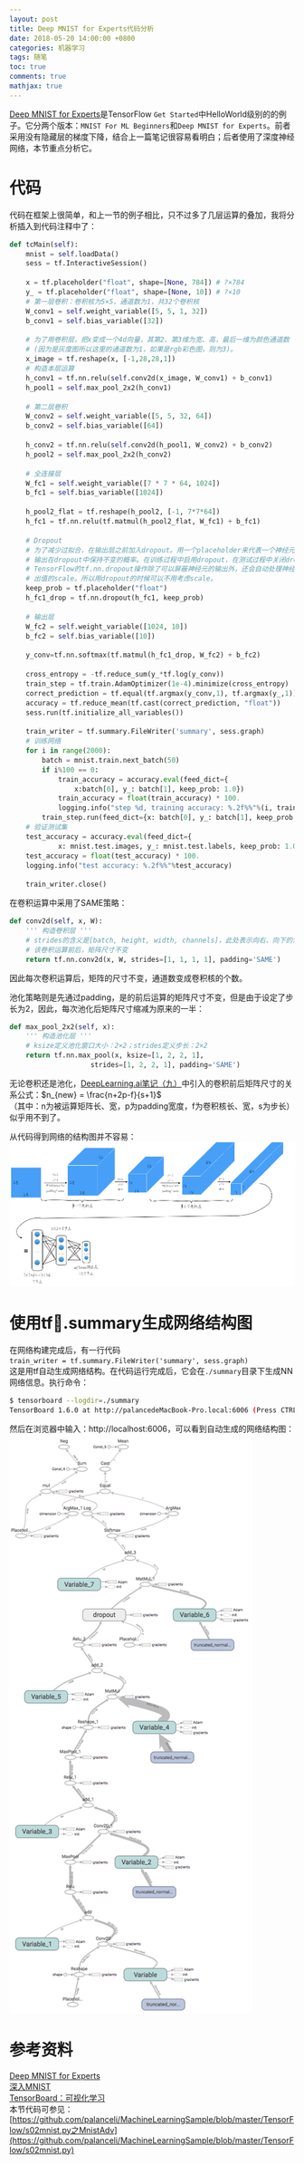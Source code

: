 ```yaml
---
layout: post
title: Deep MNIST for Experts代码分析
date: 2018-05-20 14:00:00 +0800
categories: 机器学习
tags: 随笔
toc: true
comments: true
mathjax: true
---
```

[Deep MNIST for Experts](https://www.tensorflow.org/versions/r1.1/get_started/mnist/pros#evaluate_the_model)是TensorFlow `Get Started`中HelloWorld级别的的例子。它分两个版本：`MNIST For ML Beginners`和`Deep MNIST for Experts`。前者采用没有隐藏层的梯度下降，结合上一篇笔记很容易看明白；后者使用了深度神经网络，本节重点分析它。   

<!-- more -->
# 代码
代码在框架上很简单，和上一节的例子相比，只不过多了几层运算的叠加，我将分析插入到代码注释中了：
``` python
def tcMain(self):
    mnist = self.loadData()
    sess = tf.InteractiveSession()

    x = tf.placeholder("float", shape=[None, 784]) # ?×784
    y_ = tf.placeholder("float", shape=[None, 10]) # ?×10
    # 第一层卷积：卷积核为5×5，通道数为1，共32个卷积核
    W_conv1 = self.weight_variable([5, 5, 1, 32])
    b_conv1 = self.bias_variable([32])

    # 为了用卷积层，把x变成一个4d向量，其第2、第3维为宽、高，最后一维为颜色通道数
    # (因为是灰度图所以这里的通道数为1，如果是rgb彩色图，则为3)。
    x_image = tf.reshape(x, [-1,28,28,1])
    # 构造本层运算
    h_conv1 = tf.nn.relu(self.conv2d(x_image, W_conv1) + b_conv1)
    h_pool1 = self.max_pool_2x2(h_conv1)

    # 第二层卷积
    W_conv2 = self.weight_variable([5, 5, 32, 64])
    b_conv2 = self.bias_variable([64])

    h_conv2 = tf.nn.relu(self.conv2d(h_pool1, W_conv2) + b_conv2)
    h_pool2 = self.max_pool_2x2(h_conv2)

    # 全连接层
    W_fc1 = self.weight_variable([7 * 7 * 64, 1024])
    b_fc1 = self.bias_variable([1024])

    h_pool2_flat = tf.reshape(h_pool2, [-1, 7*7*64])
    h_fc1 = tf.nn.relu(tf.matmul(h_pool2_flat, W_fc1) + b_fc1)

    # Dropout
    # 为了减少过拟合，在输出层之前加入dropout。用一个placeholder来代表一个神经元的
    # 输出在dropout中保持不变的概率。在训练过程中启用dropout，在测试过程中关闭dropout。
    # TensorFlow的tf.nn.dropout操作除了可以屏蔽神经元的输出外，还会自动处理神经元输
    # 出值的scale。所以用dropout的时候可以不用考虑scale。
    keep_prob = tf.placeholder("float")
    h_fc1_drop = tf.nn.dropout(h_fc1, keep_prob)

    # 输出层
    W_fc2 = self.weight_variable([1024, 10])
    b_fc2 = self.bias_variable([10])

    y_conv=tf.nn.softmax(tf.matmul(h_fc1_drop, W_fc2) + b_fc2)

    cross_entropy = -tf.reduce_sum(y_*tf.log(y_conv))
    train_step = tf.train.AdamOptimizer(1e-4).minimize(cross_entropy)
    correct_prediction = tf.equal(tf.argmax(y_conv,1), tf.argmax(y_,1))
    accuracy = tf.reduce_mean(tf.cast(correct_prediction, "float"))
    sess.run(tf.initialize_all_variables())

    train_writer = tf.summary.FileWriter('summary', sess.graph)  
    # 训练网络
    for i in range(2000):
        batch = mnist.train.next_batch(50)
        if i%100 == 0:
            train_accuracy = accuracy.eval(feed_dict={
                x:batch[0], y_: batch[1], keep_prob: 1.0})
            train_accuracy = float(train_accuracy) * 100.
            logging.info("step %d, training accuracy: %.2f%%"%(i, train_accuracy))
        train_step.run(feed_dict={x: batch[0], y_: batch[1], keep_prob: 0.5})
    # 验证测试集
    test_accuracy = accuracy.eval(feed_dict={
            x: mnist.test.images, y_: mnist.test.labels, keep_prob: 1.0})
    test_accuracy = float(test_accuracy) * 100.
    logging.info("test accuracy: %.2f%%"%test_accuracy)

    train_writer.close()
```
在卷积运算中采用了SAME策略：
``` python
def conv2d(self, x, W):
    ''' 构造卷积层 '''
    # strides的含义是[batch, height, width, channels]，此处表示向右、向下的滑动步长均为1
    # 该卷积运算前后，矩阵尺寸不变
    return tf.nn.conv2d(x, W, strides=[1, 1, 1, 1], padding='SAME')
```
因此每次卷积运算后，矩阵的尺寸不变，通道数变成卷积核的个数。  

池化策略则是先通过padding，是的前后运算的矩阵尺寸不变，但是由于设定了步长为2，因此，每次池化后矩阵尺寸缩减为原来的一半：
``` python
def max_pool_2x2(self, x):
    ''' 构造池化层 '''
    # ksize定义池化窗口大小：2×2；strides定义步长：2×2
    return tf.nn.max_pool(x, ksize=[1, 2, 2, 1],
                    strides=[1, 2, 2, 1], padding='SAME')
```

无论卷积还是池化，[DeepLearning.ai笔记（九）](http://localhost:4000/2018/04/04/2018/0404DeepLearningAI11/#卷积步长)中引入的卷积前后矩阵尺寸的关系公式：$n_{new} = \frac{n+2p-f}{s+1}$  
（其中：n为被运算矩阵长、宽，p为padding宽度，f为卷积核长、宽，s为步长）  
似乎用不到了。

从代码得到网络的结构图并不容易：
![](0520MNISTForExperts/img01.png)


# 使用tf.summary生成网络结构图
在网络构建完成后，有一行代码  
`train_writer = tf.summary.FileWriter('summary', sess.graph)`  
这是用tf自动生成网络结构。在代码运行完成后，它会在`./summary`目录下生成NN网络信息。执行命令：
``` bash
$ tensorboard --logdir=./summary
TensorBoard 1.6.0 at http://palancedeMacBook-Pro.local:6006 (Press CTRL+C to quit)
```
然后在浏览器中输入：http://localhost:6006，可以看到自动生成的网络结构图：
![](0520MNISTForExperts/img02.png)


# 参考资料
[Deep MNIST for Experts](https://www.tensorflow.org/versions/r1.1/get_started/mnist/pros#evaluate_the_model)  
[深入MNIST](http://www.tensorfly.cn/tfdoc/tutorials/mnist_pros.html)  
[TensorBoard：可视化学习](https://www.tensorflow.org/programmers_guide/summaries_and_tensorboard)  
本节代码可参见：  
[https://github.com/palanceli/MachineLearningSample/blob/master/TensorFlow/s02mnist.py之MnistAdv](https://github.com/palanceli/MachineLearningSample/blob/master/TensorFlow/s02mnist.py)